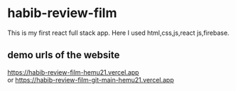 # habib-review-film
This is my first react full stack app. Here I used html,css,js,react js,firebase.

## demo urls of the website

https://habib-review-film-hemu21.vercel.app \
                   or
https://habib-review-film-git-main-hemu21.vercel.app
